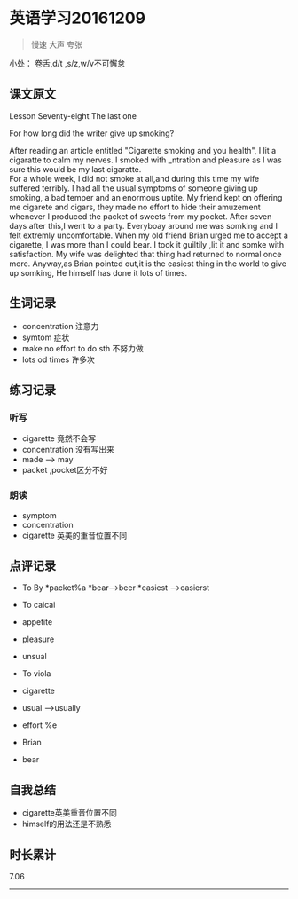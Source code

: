 # 英语学习20161209

> 慢速 大声 夸张

小处： 卷舌,d/t ,s/z,w/v不可懈怠

## 课文原文

Lesson Seventy-eight The last one

For how long did the writer give up smoking?

After reading an article  entitled "Cigarette smoking and you health", I lit a cigaratte to calm  my nerves.
I smoked with _ntration and pleasure as I was sure this would be my last cigaratte.  
For a whole week, I did not smoke at all,and during this time my wife suffered terribly.
I had all the usual symptoms of someone giving up smoking, a bad temper and an enormous uptite.
My friend kept on offering me cigarete and cigars, they made no effort to hide their amuzement  whenever I produced the packet of sweets from my pocket. 
After seven days after this,I went to a party.
Everyboay around me was somking and I felt extremly uncomfortable.
When my old friend Brian urged me to accept a cigarette, I was more than I could bear.
I took it guiltily ,lit it and somke with satisfaction.
My wife was delighted that thing had returned to normal once more.
Anyway,as Brian pointed out,it is the easiest thing in the world to give up somking,
He himself has done it lots of times.



## 生词记录
* concentration 注意力
* symtom 症状
* make no effort to do sth 不努力做
* lots od times 许多次

## 练习记录

### 听写
* cigarette 竟然不会写
* concentration 没有写出来
* made --> may 
* packet ,pocket区分不好

### 朗读
* symptom
* concentration
* cigarette  英美的重音位置不同

## 点评记录


* To By
 *packet%a
 *bear-->beer
 *easiest -->easierst

* To caicai
 * appetite
 * pleasure
 * unsual

* To viola 
 * cigarette
 * usual -->usually 
 * effort %e
 * Brian
 * bear

## 自我总结
* cigarette英美重音位置不同
* himself的用法还是不熟悉

## 时长累计
7.06

---
